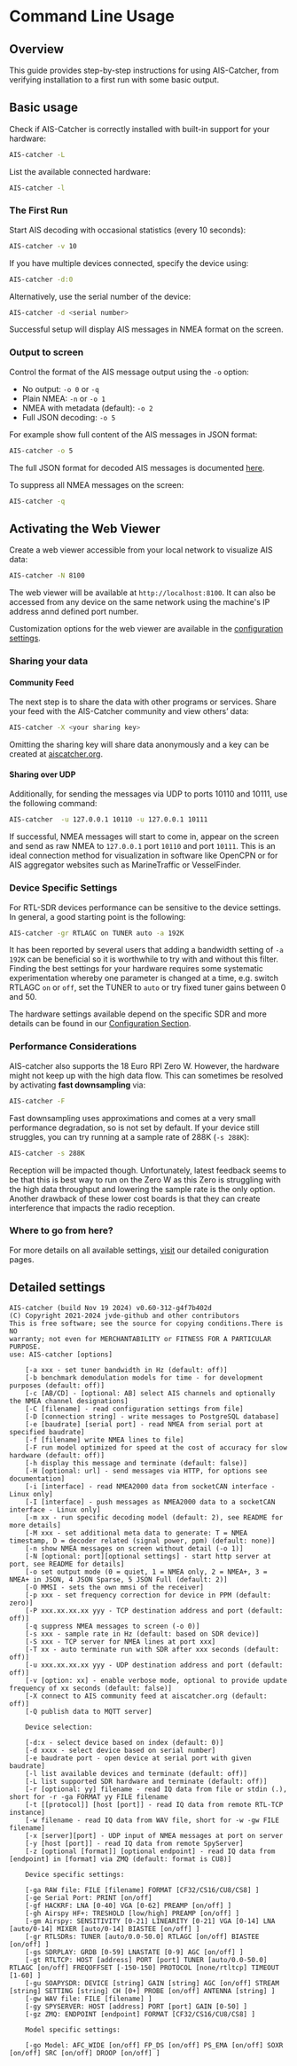# Command Line Usage

## Overview

This guide provides step-by-step instructions for using AIS-Catcher, from verifying installation to a first run with some basic output.

## Basic usage

Check if AIS-Catcher is correctly installed with built-in support for your hardware:
```bash
AIS-catcher -L
```
List the available connected hardware:
```bash
AIS-catcher -l
```

### The First Run

Start AIS decoding with occasional statistics (every 10 seconds):
```bash
AIS-catcher -v 10
```
If you have multiple devices connected, specify the device using:
```bash
AIS-catcher -d:0
```
Alternatively, use the serial number of the device:
```bash
AIS-catcher -d <serial number>
```

Successful setup will display AIS messages in NMEA format on the screen.

### Output to screen

Control the format of the AIS message output using the `-o` option:

- No output: `-o 0` or `-q`
- Plain NMEA: `-n` or `-o 1`
- NMEA with metadata (default): `-o 2`
- Full JSON decoding: `-o 5`

For example show full content of the AIS messages in JSON format:
```bash
AIS-catcher -o 5
```
The full JSON format for decoded AIS messages is documented [here](../references/JSON-decoding.md). 

To suppress all NMEA messages on the screen:
```bash
AIS-catcher -q
```

## Activating the Web Viewer

Create a web viewer accessible from your local network to visualize AIS data:

```bash
AIS-catcher -N 8100
```

The web viewer will be available at `http://localhost:8100`. It can also be accessed from any device on the same network using the machine's IP address annd defined port number.

Customization options for the web viewer are available in the [configuration settings](../configuration/output/web-viewer.md).


### Sharing your data

#### Community Feed

The next step is to share the data with other programs or services. 
Share your feed with the AIS-Catcher community and view others’ data: 
```bash
AIS-catcher -X <your sharing key>
```
Omitting the sharing key will share data anonymously and a  key can be created at [aiscatcher.org](https://aiscatcher.org/addstation_ac). 

#### Sharing over UDP
Additionally, for sending the messages via UDP to ports 10110 and 10111,  use the following command:
```bash
AIS-catcher  -u 127.0.0.1 10110 -u 127.0.0.1 10111
```

If successful, NMEA messages will start to come in, appear on the screen and send as raw NMEA  to `127.0.0.1` port `10110` and port `10111`. This is an ideal connection method for visualization in software like OpenCPN or for AIS aggregator websites such as MarineTraffic or VesselFinder.


### Device Specific Settings
For RTL-SDR devices performance can be sensitive to the device settings. In general, a good starting point is the following:
```bash
AIS-catcher -gr RTLAGC on TUNER auto -a 192K
```
It has been reported by several users that adding a bandwidth setting of ``-a 192K`` can be beneficial so it is worthwhile to try with and without this filter. Finding the best settings for your hardware requires some systematic experimentation whereby one parameter is changed at a time, e.g. switch RTLAGC ``on`` or ``off``, set the TUNER to ``auto`` or try fixed tuner gains between 0 and 50. 

The hardware settings available depend on the specific SDR and more details can be found in our [Configuration Section](../configuration/overview.md).

### Performance Considerations
AIS-catcher also supports the 18 Euro RPI Zero W. However, the hardware might not keep up with the high data flow. This can sometimes be resolved by activating **fast downsampling** via:
```bash
AIS-catcher -F
```
Fast downsampling uses approximations and comes at a very small performance degradation, so is not set by default. If your device still struggles, you can try running at a sample rate of 288K (`-s 288K`):
```bash
AIS-catcher -s 288K
```

Reception will be impacted though. Unfortunately, latest feedback seems to be that this is best way to run on the Zero W as this Zero is struggling with the high data throughput and lowering the sample rate is the only option. Another drawback of these lower cost boards is that they can create interference that impacts the radio reception.

### Where to go from here?

For more details on all available settings, [visit](../configuration/overview.md) our detailed coniguration pages.

## Detailed settings

````
AIS-catcher (build Nov 19 2024) v0.60-312-g4f7b402d
(C) Copyright 2021-2024 jvde-github and other contributors
This is free software; see the source for copying conditions.There is NO
warranty; not even for MERCHANTABILITY or FITNESS FOR A PARTICULAR PURPOSE.
use: AIS-catcher [options]

	[-a xxx - set tuner bandwidth in Hz (default: off)]
	[-b benchmark demodulation models for time - for development purposes (default: off)]
	[-c [AB/CD] - [optional: AB] select AIS channels and optionally the NMEA channel designations]
	[-C [filename] - read configuration settings from file]
	[-D [connection string] - write messages to PostgreSQL database]
	[-e [baudrate] [serial port] - read NMEA from serial port at specified baudrate]
	[-f [filename] write NMEA lines to file]
	[-F run model optimized for speed at the cost of accuracy for slow hardware (default: off)]
	[-h display this message and terminate (default: false)]
	[-H [optional: url] - send messages via HTTP, for options see documentation]
	[-i [interface] - read NMEA2000 data from socketCAN interface - Linux only]
	[-I [interface] - push messages as NMEA2000 data to a socketCAN interface - Linux only]
	[-m xx - run specific decoding model (default: 2), see README for more details]
	[-M xxx - set additional meta data to generate: T = NMEA timestamp, D = decoder related (signal power, ppm) (default: none)]
	[-n show NMEA messages on screen without detail (-o 1)]
	[-N [optional: port][optional settings] - start http server at port, see README for details]
	[-o set output mode (0 = quiet, 1 = NMEA only, 2 = NMEA+, 3 = NMEA+ in JSON, 4 JSON Sparse, 5 JSON Full (default: 2)]
	[-O MMSI - sets the own mmsi of the receiver]
	[-p xxx - set frequency correction for device in PPM (default: zero)]
	[-P xxx.xx.xx.xx yyy - TCP destination address and port (default: off)]
	[-q suppress NMEA messages to screen (-o 0)]
	[-s xxx - sample rate in Hz (default: based on SDR device)]
	[-S xxx - TCP server for NMEA lines at port xxx]
	[-T xx - auto terminate run with SDR after xxx seconds (default: off)]
	[-u xxx.xx.xx.xx yyy - UDP destination address and port (default: off)]
	[-v [option: xx] - enable verbose mode, optional to provide update frequency of xx seconds (default: false)]
	[-X connect to AIS community feed at aiscatcher.org (default: off)]
	[-Q publish data to MQTT server]

	Device selection:

	[-d:x - select device based on index (default: 0)]
	[-d xxxx - select device based on serial number]
	[-e baudrate port - open device at serial port with given baudrate]
	[-l list available devices and terminate (default: off)]
	[-L list supported SDR hardware and terminate (default: off)]
	[-r [optional: yy] filename - read IQ data from file or stdin (.), short for -r -ga FORMAT yy FILE filename
	[-t [[protocol]] [host [port]] - read IQ data from remote RTL-TCP instance]
	[-w filename - read IQ data from WAV file, short for -w -gw FILE filename]
	[-x [server][port] - UDP input of NMEA messages at port on server
	[-y [host [port]] - read IQ data from remote SpyServer]
	[-z [optional [format]] [optional endpoint] - read IQ data from [endpoint] in [format] via ZMQ (default: format is CU8)]

	Device specific settings:

	[-ga RAW file: FILE [filename] FORMAT [CF32/CS16/CU8/CS8] ]
	[-ge Serial Port: PRINT [on/off]
	[-gf HACKRF: LNA [0-40] VGA [0-62] PREAMP [on/off] ]
	[-gh Airspy HF+: TRESHOLD [low/high] PREAMP [on/off] ]
	[-gm Airspy: SENSITIVITY [0-21] LINEARITY [0-21] VGA [0-14] LNA [auto/0-14] MIXER [auto/0-14] BIASTEE [on/off] ]
	[-gr RTLSDRs: TUNER [auto/0.0-50.0] RTLAGC [on/off] BIASTEE [on/off] ]
	[-gs SDRPLAY: GRDB [0-59] LNASTATE [0-9] AGC [on/off] ]
	[-gt RTLTCP: HOST [address] PORT [port] TUNER [auto/0.0-50.0] RTLAGC [on/off] FREQOFFSET [-150-150] PROTOCOL [none/rtltcp] TIMEOUT [1-60] ]
	[-gu SOAPYSDR: DEVICE [string] GAIN [string] AGC [on/off] STREAM [string] SETTING [string] CH [0+] PROBE [on/off] ANTENNA [string] ]
	[-gw WAV file: FILE [filename] ]
	[-gy SPYSERVER: HOST [address] PORT [port] GAIN [0-50] ]
	[-gz ZMQ: ENDPOINT [endpoint] FORMAT [CF32/CS16/CU8/CS8] ]

	Model specific settings:

	[-go Model: AFC_WIDE [on/off] FP_DS [on/off] PS_EMA [on/off] SOXR [on/off] SRC [on/off] DROOP [on/off] ]

````
